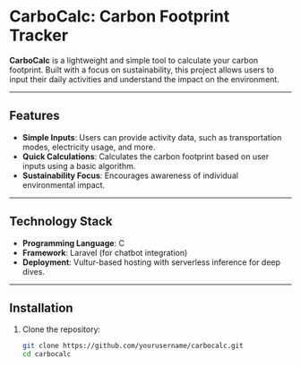 # CarboCalc: Carbon Footprint Tracker  

**CarboCalc** is a lightweight and simple tool to calculate your carbon footprint. Built with a focus on sustainability, this project allows users to input their daily activities and understand the impact on the environment.

---

## Features  

- **Simple Inputs**: Users can provide activity data, such as transportation modes, electricity usage, and more.  
- **Quick Calculations**: Calculates the carbon footprint based on user inputs using a basic algorithm.  
- **Sustainability Focus**: Encourages awareness of individual environmental impact.  

---

## Technology Stack  

- **Programming Language**: C  
- **Framework**: Laravel (for chatbot integration)  
- **Deployment**: Vultur-based hosting with serverless inference for deep dives.  

---

## Installation  

1. Clone the repository:  
   ```bash
   git clone https://github.com/yourusername/carbocalc.git
   cd carbocalc
